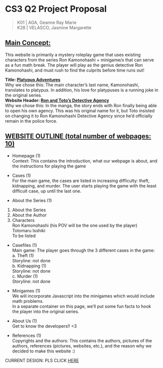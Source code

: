 # CS3 Q2 Project Proposal   

> K01 | AGA, Geanne Ray Marie  
> K28 | VELASCO, Jasmine Margarette   

## <u>**Main Concept:**</u>  
This website is primarily a mystery roleplay game that uses existing characters from the series Ron Kamonohashi + minigame/s that can serve as a fun math break. The player will play as the genius detective Ron Kamonohashi, and must rush to find the culprits before time runs out!  

**Title: <u>Platypus Adventures</u>**  
Why we chose this: The main character’s last name, Kamonohashi, translates to platypus. In addition, his love for platypuses is a running joke in the original series.    
**Website Header: <u>Ron and Toto’s Detective Agency</u>**  
Why we chose this: In the manga, the story ends with Ron finally being able to open his own agency. This was his original name for it, but Toto insisted on changing it to Ron Kamonohashi Detective Agency since he’d officially remain in the police force.

## <u>WEBSITE OUTLINE (total number of webpages: 10)</u>  
- Homepage (1)  
Context: This contains the introduction, what our webpage is about, and the instructions for playing the game

- Cases (1)  
For the main game, the cases are listed in increasing difficulty: theft, kidnapping, and murder. The user starts playing the game with the least difficult case, up until the last one.

- About the Series (1)  
1. About the Series
2. About the Author
3. Characters  
Ron Kamonohashi (his POV will be the one used by the player)  
Totomaru Isshiki  
To be listed  

- Casefiles (1)  
Main game: The player goes through the 3 different cases in the game:  
a. Theft (1)  
    Storyline: not done  
b. Kidnapping (1)  
    Storyline: not done  
c. Murder (1)  
    Storyline: not done  

- Minigames (1)  
We will incorporate Javascript into the minigames which would include math problems.  
In a separate container on this page, we’ll put some fun facts to hook the player into the original series.  

- About Us (1)  
Get to know the developers!! <3  

- References (1)  
Copyrights and the authors: This contains the authors, pictures of the authors, references (pictures, websites, etc.), and the reason why we decided to make this website :)  


CURRENT DESIGN: PLS CLICK [HERE](https://www.canva.com/design/DAG23_B6BJc/JqxMmk6-bANji7Mp-_NhwA/edit?utm_content=DAG23_B6BJc&utm_campaign=designshare&utm_medium=link2&utm_source=sharebutton)
